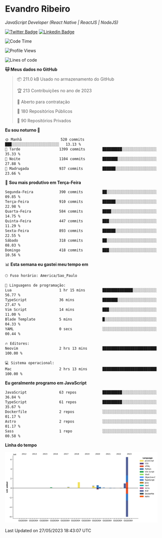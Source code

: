 # Evandro **Ribeiro**

*JavaScript Developer (React Native | ReactJS | NodeJS)*

[![Twitter Badge](https://img.shields.io/badge/-@ribeiroevandro-201B2D?style=flat-square&labelColor=201B2D&logo=twitter&logoColor=white&link=https://twitter.com/ribeiroevandro)](https://twitter.com/ribeiroevandro) 
[![Linkedin Badge](https://img.shields.io/badge/-Evandro%20Ribeiro-201B2D?style=flat-square&logo=Linkedin&logoColor=white&link=https://www.linkedin.com/in/ribeiroevandro)](https://www.linkedin.com/in/ribeiroevandro) 


<!--START_SECTION:waka-->
![Code Time](http://img.shields.io/badge/Code%20Time-3%2C212%20hrs%2013%20mins-blue)

![Profile Views](http://img.shields.io/badge/Visualizac%C3%B5es%20do%20perfil-0-blue)

![Lines of code](https://img.shields.io/badge/Desde%20o%20Hello%20World%20eu%20escrevi-10.7%20million%20linhas%20de%20c%C3%B3digo-blue)

**🐱 Meus dados no GitHub** 

> 📦 211.0 kB Usado no armazenamento do GitHub 
 > 
> 🏆 213 Contribuições no ano de 2023
 > 
> 💼 Aberto para contratação
 > 
> 📜 180 Repositórios Públicos 
 > 
> 🔑 90 Repositórios Privados 
 > 
**Eu sou noturno 🦉** 

```text
🌞 Manhã                  520 commits         ███░░░░░░░░░░░░░░░░░░░░░░   13.13 % 
🌆 Tarde                  1399 commits        █████████░░░░░░░░░░░░░░░░   35.33 % 
🌃 Noite                  1104 commits        ███████░░░░░░░░░░░░░░░░░░   27.88 % 
🌙 Madrugada              937 commits         ██████░░░░░░░░░░░░░░░░░░░   23.66 % 
```
📅 **Sou mais produtivo em Terça-Feira** 

```text
Segunda-Feira            390 commits         ██░░░░░░░░░░░░░░░░░░░░░░░   09.85 % 
Terça-Feira              910 commits         ██████░░░░░░░░░░░░░░░░░░░   22.98 % 
Quarta-Feira             584 commits         ████░░░░░░░░░░░░░░░░░░░░░   14.75 % 
Quinta-Feira             447 commits         ███░░░░░░░░░░░░░░░░░░░░░░   11.29 % 
Sexta-Feira              893 commits         ██████░░░░░░░░░░░░░░░░░░░   22.55 % 
Sábado                   318 commits         ██░░░░░░░░░░░░░░░░░░░░░░░   08.03 % 
Domingo                  418 commits         ███░░░░░░░░░░░░░░░░░░░░░░   10.56 % 
```


📊 **Esta semana eu gastei meu tempo em** 

```text
🕑︎ Fuso horário: America/Sao_Paulo

💬 Linguagens de programação: 
Lua                      1 hr 15 mins        ██████████████░░░░░░░░░░░   56.77 % 
TypeScript               36 mins             ███████░░░░░░░░░░░░░░░░░░   27.47 % 
Vim Script               14 mins             ███░░░░░░░░░░░░░░░░░░░░░░   11.00 % 
Blade Template           5 mins              █░░░░░░░░░░░░░░░░░░░░░░░░   04.33 % 
YAML                     0 secs              ░░░░░░░░░░░░░░░░░░░░░░░░░   00.44 % 

🔥 Editores: 
Neovim                   2 hrs 13 mins       █████████████████████████   100.00 % 

💻 Sistema operacional: 
Mac                      2 hrs 13 mins       █████████████████████████   100.00 % 
```

**Eu geralmente programo em JavaScript** 

```text
JavaScript               63 repos            █████████░░░░░░░░░░░░░░░░   36.84 % 
TypeScript               61 repos            █████████░░░░░░░░░░░░░░░░   35.67 % 
Dockerfile               2 repos             ░░░░░░░░░░░░░░░░░░░░░░░░░   01.17 % 
Astro                    2 repos             ░░░░░░░░░░░░░░░░░░░░░░░░░   01.17 % 
Sass                     1 repo              ░░░░░░░░░░░░░░░░░░░░░░░░░   00.58 % 
```



**Linha do tempo**

![Lines of Code chart](https://raw.githubusercontent.com/ribeiroevandro/ribeiroevandro/main/assets/bar_graph.png)


 Last Updated on 27/05/2023 18:43:07 UTC
<!--END_SECTION:waka-->
